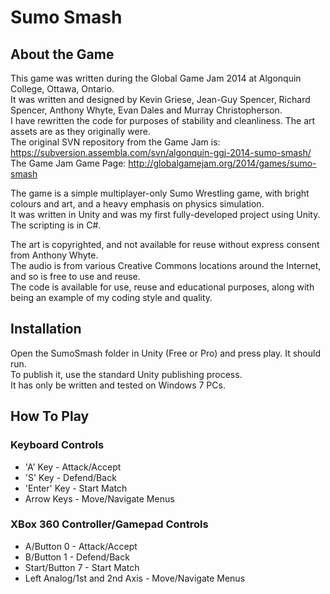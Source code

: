 # Sumo Smash

## About the Game
This game was written during the Global Game Jam 2014 at Algonquin College, Ottawa, Ontario.  
It was written and designed by Kevin Griese, Jean-Guy Spencer, Richard Spencer, Anthony Whyte, Evan Dales and Murray Christopherson.  
I have rewritten the code for purposes of stability and cleanliness. The art assets are as they originally were.  
The original SVN repository from the Game Jam is: https://subversion.assembla.com/svn/algonquin-ggj-2014-sumo-smash/  
The Game Jam Game Page: http://globalgamejam.org/2014/games/sumo-smash

The game is a simple multiplayer-only Sumo Wrestling game, with bright colours and art, and a heavy emphasis on physics simulation.  
It was written in Unity and was my first fully-developed project using Unity. The scripting is in C#.

The art is copyrighted, and not available for reuse without express consent from Anthony Whyte.  
The audio is from various Creative Commons locations around the Internet, and so is free to use and reuse.  
The code is available for use, reuse and educational purposes, along with being an example of my coding style and quality.

## Installation
Open the SumoSmash folder in Unity (Free or Pro) and press play. It should run.  
To publish it, use the standard Unity publishing process.  
It has only be written and tested on Windows 7 PCs.

## How To Play
### Keyboard Controls
* 'A' Key - Attack/Accept
* 'S' Key - Defend/Back
* 'Enter' Key - Start Match
* Arrow Keys - Move/Navigate Menus

### XBox 360 Controller/Gamepad Controls
* A/Button 0 - Attack/Accept
* B/Button 1 - Defend/Back
* Start/Button 7 - Start Match
* Left Analog/1st and 2nd Axis - Move/Navigate Menus
